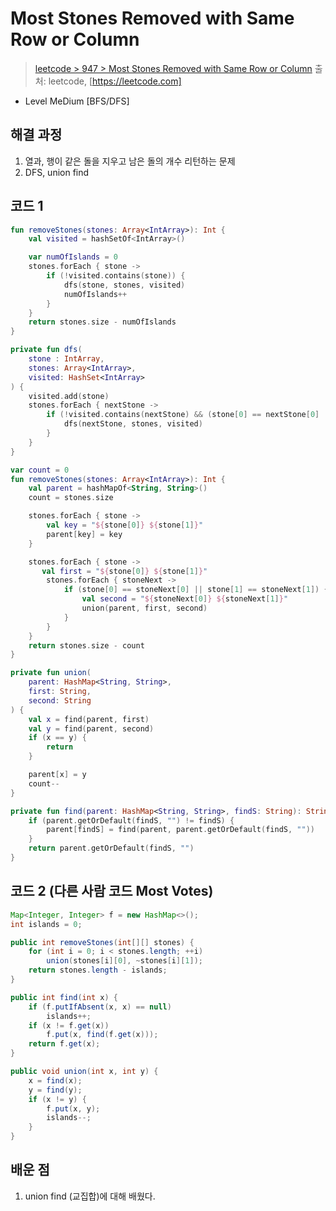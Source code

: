 # Most Stones Removed with Same Row or Column

> [leetcode > 947 > Most Stones Removed with Same Row or Column](https://leetcode.com/problems/most-stones-removed-with-same-row-or-column)
> 출처: leetcode, [https://leetcode.com]

- Level MeDium [BFS/DFS]

## 해결 과정

1. 열과, 행이 같은 돌을 지우고 남은 돌의 개수 리턴하는 문제
2. DFS, union find


## 코드 1

```kotlin (dfs)
fun removeStones(stones: Array<IntArray>): Int {
    val visited = hashSetOf<IntArray>()

    var numOfIslands = 0
    stones.forEach { stone ->
        if (!visited.contains(stone)) {
            dfs(stone, stones, visited)
            numOfIslands++ 
        }
    }
    return stones.size - numOfIslands
}

private fun dfs(
    stone : IntArray,
    stones: Array<IntArray>,
    visited: HashSet<IntArray>
) {
    visited.add(stone)
    stones.forEach { nextStone ->
        if (!visited.contains(nextStone) && (stone[0] == nextStone[0] || stone[1] == nextStone[1])) {
            dfs(nextStone, stones, visited)
        }
    }
}
```

```kotlin (union find)
var count = 0
fun removeStones(stones: Array<IntArray>): Int {
    val parent = hashMapOf<String, String>()
    count = stones.size

    stones.forEach { stone ->
        val key = "${stone[0]} ${stone[1]}"
        parent[key] = key
    }

    stones.forEach { stone ->
       val first = "${stone[0]} ${stone[1]}"
        stones.forEach { stoneNext ->
            if (stone[0] == stoneNext[0] || stone[1] == stoneNext[1]) {
                val second = "${stoneNext[0]} ${stoneNext[1]}"
                union(parent, first, second)
            }
        }
    }
    return stones.size - count
}

private fun union(
    parent: HashMap<String, String>, 
    first: String, 
    second: String
) {
    val x = find(parent, first)
    val y = find(parent, second)
    if (x == y) {
        return
    }

    parent[x] = y
    count--
}

private fun find(parent: HashMap<String, String>, findS: String): String {
    if (parent.getOrDefault(findS, "") != findS) {
        parent[findS] = find(parent, parent.getOrDefault(findS, ""))
    }
    return parent.getOrDefault(findS, "")
}
```

## 코드 2 (다른 사람 코드 Most Votes)

``` java
Map<Integer, Integer> f = new HashMap<>();
int islands = 0;

public int removeStones(int[][] stones) {
    for (int i = 0; i < stones.length; ++i)
        union(stones[i][0], ~stones[i][1]);
    return stones.length - islands;
}

public int find(int x) {
    if (f.putIfAbsent(x, x) == null)
        islands++;
    if (x != f.get(x))
        f.put(x, find(f.get(x)));
    return f.get(x);
}

public void union(int x, int y) {
    x = find(x);
    y = find(y);
    if (x != y) {
        f.put(x, y);
        islands--;
    }
}
```

## 배운 점
1. union find (교집합)에 대해 배웠다.


